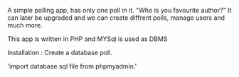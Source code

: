 
A simple polling app, has only one poll in it. "Who is you favourite author?" It can later be upgraded and we can create diffrent polls, manage users and much more.

This app is written in PHP and MYSql is used as DBMS

Installation :
Create a database poll.

'import database.sql file from phpmyadmin.'

